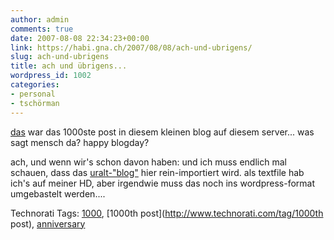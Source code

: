 ```yaml
---
author: admin
comments: true
date: 2007-08-08 22:34:23+00:00
link: https://habi.gna.ch/2007/08/08/ach-und-ubrigens/
slug: ach-und-ubrigens
title: ach und übrigens...
wordpress_id: 1002
categories:
- personal
- tschörman
---
```


[das](https://habi.gna.ch/2007/08/08/agenturmeldung-20/) war das 1000ste post in diesem kleinen blog auf diesem server...
was sagt mensch da? happy blogday?

ach, und wenn wir's schon davon haben: und ich muss endlich mal schauen, dass das [uralt-"blog"](http://metablog.ch/archives/2007/01/19/maol-der-alteste-blog-der-schweiz/#comment-20784) hier rein-importiert wird. als textfile hab ich's auf meiner HD, aber irgendwie muss das noch ins wordpress-format umgebastelt werden....



Technorati Tags: [1000](http://www.technorati.com/tag/1000), [1000th post](http://www.technorati.com/tag/1000th post), [anniversary](http://www.technorati.com/tag/anniversary)
